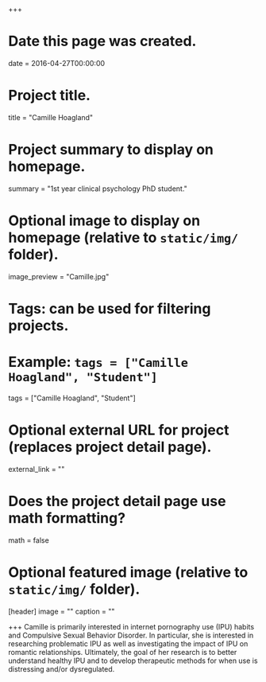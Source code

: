 +++
# Date this page was created.
date = 2016-04-27T00:00:00

# Project title.
title = "Camille Hoagland"

# Project summary to display on homepage.
summary = "1st year clinical psychology PhD student."

# Optional image to display on homepage (relative to `static/img/` folder).
image_preview = "Camille.jpg"

# Tags: can be used for filtering projects.
# Example: `tags = ["Camille Hoagland", "Student"]`
tags = ["Camille Hoagland", "Student"]

# Optional external URL for project (replaces project detail page).
external_link = ""

# Does the project detail page use math formatting?
math = false

# Optional featured image (relative to `static/img/` folder).
[header]
image = ""
caption = ""

+++
Camille is primarily interested in internet pornography use (IPU) habits and Compulsive Sexual Behavior Disorder. In particular, she is interested in researching problematic IPU as well as investigating the impact of IPU on romantic relationships. Ultimately, the goal of her research is to better understand healthy IPU and to develop therapeutic methods for when use is distressing and/or dysregulated.

